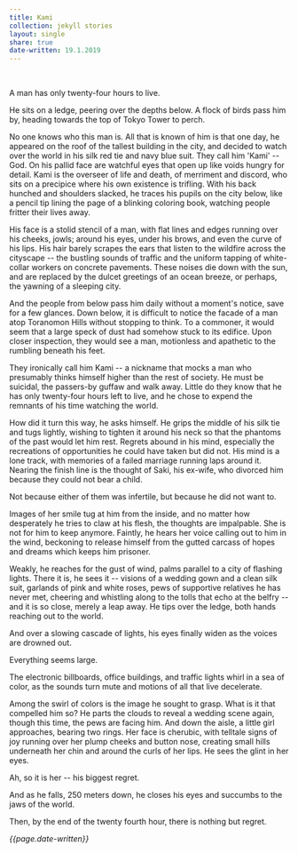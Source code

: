 ```yaml
---
title: Kami
collection: jekyll stories
layout: single
share: true
date-written: 19.1.2019
---
```


&nbsp;
&nbsp;

<p>
A man has only twenty-four hours to live.
</p>

<p>
He sits on a ledge, peering over the depths below. A flock of birds pass him by, heading towards the top of Tokyo Tower to perch.
</p>

<p>
No one knows who this man is. All that is known of him is that one day, he appeared on the roof of the tallest building in the city, and decided to watch over the world in his silk red tie and navy blue suit. They call him 'Kami' -- God. On his pallid face are watchful eyes that open up like voids hungry for detail. Kami is the overseer of life and death, of merriment and discord, who sits on a precipice where his own existence is trifling. With his back hunched and shoulders slacked, he traces his pupils on the city below, like a pencil tip lining the page of a blinking coloring book, watching people fritter their lives away. 
</p>

<p>
His face is a stolid stencil of a man, with flat lines and edges running over his cheeks, jowls; around his eyes, under his brows, and even the curve of his lips. His hair barely scrapes the ears that listen to the wildfire across the cityscape -- the bustling sounds of traffic and the uniform tapping of white-collar workers on concrete pavements. These noises die down with the sun, and are replaced by the dulcet greetings of an ocean breeze, or perhaps, the yawning of a sleeping city. 
</p>

<p>
And the people from below pass him  daily without a moment's notice, save for a few glances. Down below, it is difficult to notice the facade of a man atop Toranomon Hills without stopping to think. To a commoner, it would seem that a large speck of dust had somehow stuck to its edifice. Upon closer inspection, they would see a man, motionless and apathetic to the rumbling beneath his feet. 
</p>

<p>
They ironically call him Kami -- a nickname that mocks a man who presumably thinks himself higher than the rest of society. He must be suicidal, the passers-by guffaw and walk away. Little do they know that he has only twenty-four hours left to live, and he chose to expend the remnants of his time watching the world. 
</p>

<p>
How did it turn this way, he asks himself.  He grips the middle of his silk tie and tugs lightly, wishing to tighten it around his neck so that the phantoms of the past would let him rest. Regrets abound in his mind, especially the recreations of opportunities he could have taken but did not. His mind is a lone track, with memories of a failed marriage running laps around it. Nearing the finish line is the thought of Saki, his ex-wife, who divorced him because they could not bear a child. 
</p>

<p>
Not because either of them was infertile, but because he did not want to.
</p>

<p>
Images of her smile tug at him from the inside, and no matter how desperately he tries to claw at his flesh, the thoughts are impalpable. She is not for him to keep anymore. Faintly, he hears her voice calling out to him in the wind, beckoning to release himself from the gutted carcass of hopes and dreams which keeps him prisoner. 
</p>

<p>
Weakly, he reaches for the gust of wind, palms parallel to a city of flashing lights. There it is, he sees it -- visions of a wedding gown and a clean silk suit, garlands of pink and white roses, pews of supportive relatives he has never met, cheering and whistling along to the tolls that echo at the belfry -- and it is so close, merely a leap away. He tips over the ledge, both hands reaching out to the world.
</p>

<p>
And over a slowing cascade of lights, his eyes finally widen as the voices are drowned out.
</p>

<p>
 Everything seems large. 
</p>

<p>
The electronic billboards, office buildings, and traffic lights whirl in a sea of color, as the sounds turn mute and motions of all that live decelerate.
</p>

<p>
Among the swirl of colors is the image he sought to grasp. What is it that compelled him so? He parts the clouds to reveal a wedding scene again, though this time, the pews are facing him. And down the aisle, a little girl approaches, bearing two rings. Her face is cherubic, with telltale signs of joy running over her plump cheeks and button nose, creating small hills underneath her chin and around the curls of her lips. He sees the glint in her eyes.
</p>

<p>
Ah, so it is her -- his biggest regret.
</p>


<p>
And as he falls, 250 meters down, he closes his eyes and succumbs to the jaws of the world. 
</p>

<p>
Then, by the end of the twenty fourth hour, there is nothing but regret.
</p>



<em> {{page.date-written}} </em>
